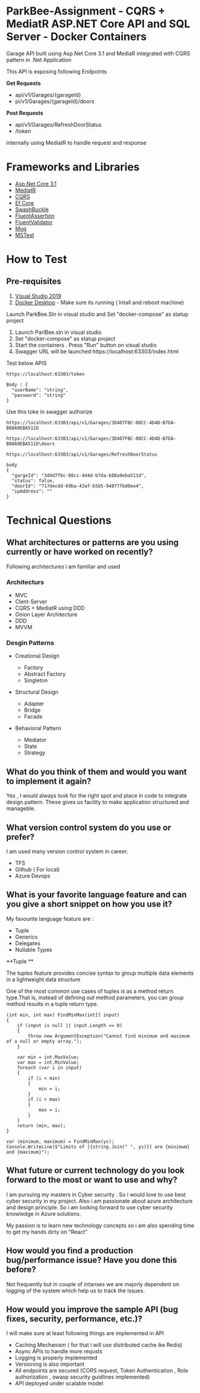 # ParkBee-Assignment - CQRS + MediatR ASP.NET Core API and SQL Server - Docker Containers

Garage API built using Asp.Net Core 3.1 and MediaR integrated with CQRS pattern in .Net Application

This API is exposing following Endpoints 

**Get Requests**

- api/v1/Garages/{garageId}
- pi/v1/Garages/{garageId}/doors

**Post Requests**

- api/v1/Garages/RefreshDoorStatus
- /token

internally using MediatR to handle request and response

# Frameworks and Libraries
* [Asp.Net Core 3.1](https://docs.microsoft.com/pt-br/aspnet/core/?view=aspnetcore-3.1 )
* [MediatR](https://github.com/jbogard/MediatR)
* [CQRS](https://docs.microsoft.com/en-us/azure/architecture/patterns/cqrs)
* [Ef Core](https://docs.microsoft.com/en-us/ef/core/)
* [SwashBuckle](https://github.com/domaindrivendev/Swashbuckle.WebApi)
* [FluentAssertion](https://github.com/fluentassertions/fluentassertions)
* [FluentValidator](https://github.com/FluentValidation/FluentValidation)
* [Moq](https://github.com/Moq/moq4/wiki/Quickstart)
* [MSTest](https://docs.microsoft.com/en-us/dotnet/core/testing/unit-testing-with-mstest)

# How to Test

## Pre-requisites

1.  [Visual Studio 2019](https://visualstudio.microsoft.com/downloads/)
2.  [Docker Desktop](https://www.docker.com/products/docker-desktop) - Make sure its running ( Intall and reboot machine)

Launch ParkBee.Sln in visual studio and Set "docker-compose" as statup project

1.  Launch ParlBee.sln in visual studio
2.  Set "docker-compose" as statup project
3.  Start the containers . Press "Run" button on visual studio
4.  Swagger URL will be launched https://localhost:63303/index.html

Test below APIS 

```
https://localhost:63303/token

Body : {
  "userName": "string",
  "password": "string"
}

```

Use this toke in swagger authorize 

```
https://localhost:63303/api/v1/Garages/3D4D7FBC-08CC-4D4D-B7DA-B88A9EBA511D

```

```
https://localhost:63303/api/v1/Garages/3D4D7FBC-08CC-4D4D-B7DA-B88A9EBA511D\doors
```

```
https://localhost:63303/api/v1/Garages/RefreshDoorStatus

body
{
  "gargeId": "3d4d7fbc-08cc-4d4d-b7da-b88a9eba511d",
  "status": false,
  "doorId": "717decdd-69ba-43af-b5b5-94877f6d0ee4",
  "ipAddress": ""
}
```

# Technical Questions

## What architectures or patterns are you using currently or have worked on recently?
Following architectures i am familiar and used

### Architecturs

- MVC
- Clent-Server
- CQRS + MediatR using DDD
- Onion Layer Architecture
- DDD
- MVVM

### Desgin Patterns

- Creational Design 
  - Factory
  - Abstract Factory
  - Singleton
  
- Structural Design
  - Adapter
  - Bridge
  - Facade
  
- Behavioral Pattern
  - Mediator
  - State
  - Strategy
 
## What do you think of them and would you want to implement it again?

Yes , I would always look for the right spot and place in code to integrate design pattern. These gives us facility to make application structured and manageble.

## What version control system do you use or prefer?

I am used many version control system in career.

- TFS
- Github ( For local)
- Azure Devops

## What is your favorite language feature and can you give a short snippet on how you use it?

My favourite language feature are : 

- Tuple
- Generics
- Delegates
- Nullable Types

**Tuple ** 

The tuples feature provides concise syntax to group multiple data elements in a lightweight data structure

One of the most common use cases of tuples is as a method return type.That is, instead of defining out method parameters, you can group method results in a tuple return type.

```
(int min, int max) FindMinMax(int[] input)
{
    if (input is null || input.Length == 0)
    {
        throw new ArgumentException("Cannot find minimum and maximum of a null or empty array.");
    }

    var min = int.MaxValue;
    var max = int.MinValue;
    foreach (var i in input)
    {
        if (i < min)
        {
            min = i;
        }
        if (i > max)
        {
            max = i;
        }
    }
    return (min, max);
}

var (minimum, maximum) = FindMinMax(ys);
Console.WriteLine($"Limits of [{string.Join(" ", ys)}] are {minimum} and {maximum}");
```

## What future or current technology do you look forward to the most or want to use and why?

I am pursuing my masters in Cyber security . So i would love to use best cyber security in my project. Also i am passionate about azure architecture and design principle. So i am looking forward to use cyber security knowledge in Azure solutions.

My passion is to learn new technology concepts so i am also spending time to get my hands dirty on "React"

## How would you find a production bug/performance issue? Have you done this before?

Not frequently but in couple of intanses we are majorly dependent on logging of the system which help us to track the issues.

## How would you improve the sample API (bug fixes, security, performance, etc.)?

I will make sure at least following things are implemented in API

- Caching Mechanism ( for that i will use distributed cache ike Redis)
- Async APIs to handle more requsts
- Logging is properly implemented
- Versioning is also important
- All endpoints are secured (CORS request, Token Authentication , Role authorization , owasp security guidlines implemented)
- API deployed under scalable model

